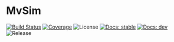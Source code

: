 # MvSim

[![Build Status](https://travis-ci.com/adknudson/MvSim.jl.svg?branch=master)](https://travis-ci.com/adknudson/MvSim.jl)
[![Coverage](https://codecov.io/gh/adknudson/MvSim.jl/branch/master/graph/badge.svg)](https://codecov.io/gh/adknudson/MvSim.jl)
![License](https://img.shields.io/github/license/adknudson/MvSim.jl)
[![Docs: stable](https://img.shields.io/badge/docs-stable-blue.svg)](https://adknudson.github.io/MvSim.jl//stable)
[![Docs: dev](https://img.shields.io/badge/docs-dev-blue.svg)](https://adknudson.github.io/MvSim.jl//dev)
![Release](https://img.shields.io/github/v/tag/adknudson/MvSim.jl?label=release&sort=semver)
